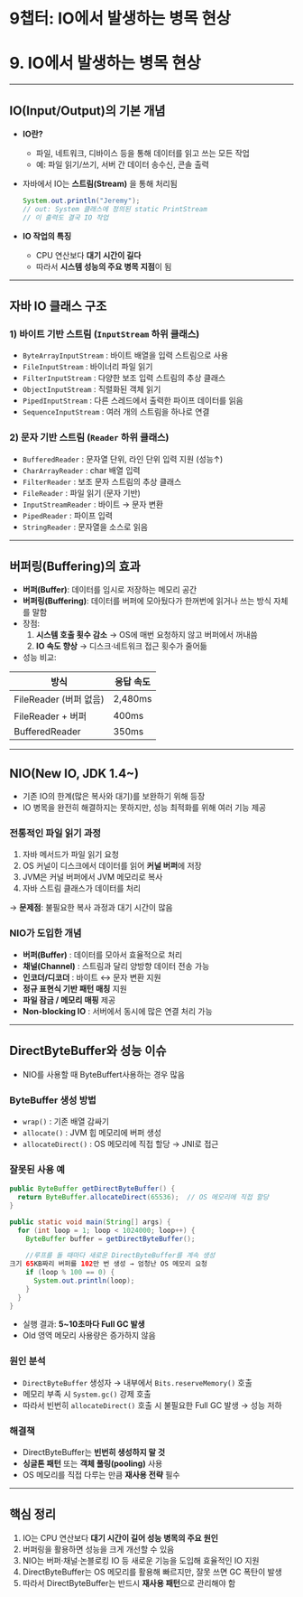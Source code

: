 # 9챕터: IO에서 발생하는 병목 현상

# 9. IO에서 발생하는 병목 현상

---

## IO(Input/Output)의 기본 개념

- **IO란?**
    - 파일, 네트워크, 디바이스 등을 통해 데이터를 읽고 쓰는 모든 작업
    - 예: 파일 읽기/쓰기, 서버 간 데이터 송수신, 콘솔 출력
- 자바에서 IO는 **스트림(Stream)** 을 통해 처리됨
    
    ```java
    System.out.println("Jeremy");
    // out: System 클래스에 정의된 static PrintStream
    // 이 출력도 결국 IO 작업
    
    ```
    
- **IO 작업의 특징**
    - CPU 연산보다 **대기 시간이 길다**
    - 따라서 **시스템 성능의 주요 병목 지점**이 됨

---

## 자바 IO 클래스 구조

### 1) 바이트 기반 스트림 (`InputStream` 하위 클래스)

- `ByteArrayInputStream` : 바이트 배열을 입력 스트림으로 사용
- `FileInputStream` : 바이너리 파일 읽기
- `FilterInputStream` : 다양한 보조 입력 스트림의 추상 클래스
- `ObjectInputStream` : 직렬화된 객체 읽기
- `PipedInputStream` : 다른 스레드에서 출력한 파이프 데이터를 읽음
- `SequenceInputStream` : 여러 개의 스트림을 하나로 연결

### 2) 문자 기반 스트림 (`Reader` 하위 클래스)

- `BufferedReader` : 문자열 단위, 라인 단위 입력 지원 (성능↑)
- `CharArrayReader` : char 배열 입력
- `FilterReader` : 보조 문자 스트림의 추상 클래스
- `FileReader` : 파일 읽기 (문자 기반)
- `InputStreamReader` : 바이트 → 문자 변환
- `PipedReader` : 파이프 입력
- `StringReader` : 문자열을 소스로 읽음

---

## 버퍼링(Buffering)의 효과

- **버퍼(Buffer)**: 데이터를 임시로 저장하는 메모리 공간
- **버퍼링(Buffering)**: 데이터를 버퍼에 모아뒀다가 한꺼번에 읽거나 쓰는 방식 자체를 말함
- 장점:
    1. **시스템 호출 횟수 감소** → OS에 매번 요청하지 않고 버퍼에서 꺼내씀
    2. **IO 속도 향상** → 디스크·네트워크 접근 횟수가 줄어듦
- 성능 비교:

| 방식 | 응답 속도 |
| --- | --- |
| FileReader (버퍼 없음) | 2,480ms |
| FileReader + 버퍼 | 400ms |
| BufferedReader | 350ms |

---

## NIO(New IO, JDK 1.4~)

- 기존 IO의 한계(많은 복사와 대기)를 보완하기 위해 등장
- IO 병목을 완전히 해결하지는 못하지만, 성능 최적화를 위해 여러 기능 제공

### 전통적인 파일 읽기 과정

1. 자바 메서드가 파일 읽기 요청
2. OS 커널이 디스크에서 데이터를 읽어 **커널 버퍼**에 저장
3. JVM은 커널 버퍼에서 JVM 메모리로 복사
4. 자바 스트림 클래스가 데이터를 처리

→ **문제점**: 불필요한 복사 과정과 대기 시간이 많음

### NIO가 도입한 개념

- **버퍼(Buffer)** : 데이터를 모아서 효율적으로 처리
- **채널(Channel)** : 스트림과 달리 양방향 데이터 전송 가능
- **인코더/디코더** : 바이트 ↔ 문자 변환 지원
- **정규 표현식 기반 패턴 매칭** 지원
- **파일 잠금 / 메모리 매핑** 제공
- **Non-blocking IO** : 서버에서 동시에 많은 연결 처리 가능

---

## DirectByteBuffer와 성능 이슈

- NIO를 사용할 때 ByteBuffert사용하는 경우 많음

### ByteBuffer 생성 방법

- `wrap()` : 기존 배열 감싸기
- `allocate()` : JVM 힙 메모리에 버퍼 생성
- `allocateDirect()` : OS 메모리에 직접 할당 → JNI로 접근

### 잘못된 사용 예

```java
public ByteBuffer getDirectByteBuffer() {
  return ByteBuffer.allocateDirect(65536);  // OS 메모리에 직접 할당
}

public static void main(String[] args) {
  for (int loop = 1; loop < 1024000; loop++) {
    ByteBuffer buffer = getDirectByteBuffer();
    
    //루프를 돌 때마다 새로운 DirectByteBuffer를 계속 생성
크기 65KB짜리 버퍼를 102만 번 생성 → 엄청난 OS 메모리 요청
    if (loop % 100 == 0) {
      System.out.println(loop);
    }
  }
}

```

- 실행 결과: **5~10초마다 Full GC 발생**
- Old 영역 메모리 사용량은 증가하지 않음

### 원인 분석

- `DirectByteBuffer` 생성자 → 내부에서 `Bits.reserveMemory()` 호출
- 메모리 부족 시 `System.gc()` 강제 호출
- 따라서 빈번히 `allocateDirect()` 호출 시 불필요한 Full GC 발생 → 성능 저하

### 해결책

- DirectByteBuffer는 **빈번히 생성하지 말 것**
- **싱글톤 패턴** 또는 **객체 풀링(pooling)** 사용
- OS 메모리를 직접 다루는 만큼 **재사용 전략** 필수

---

## 핵심 정리

1. IO는 CPU 연산보다 **대기 시간이 길어 성능 병목의 주요 원인**
2. 버퍼링을 활용하면 성능을 크게 개선할 수 있음
3. NIO는 버퍼·채널·논블로킹 IO 등 새로운 기능을 도입해 효율적인 IO 지원
4. DirectByteBuffer는 OS 메모리를 활용해 빠르지만, 잘못 쓰면 GC 폭탄이 발생
5. 따라서 DirectByteBuffer는 반드시 **재사용 패턴**으로 관리해야 함